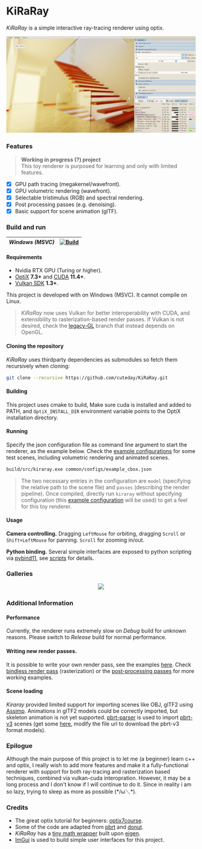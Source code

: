 # KiRaRay

*KiRaRay* is a simple interactive ray-tracing renderer using optix.

<p align=center>
<img src=common/demo/kirara.jpg width="800">

### Features

> __Working in progress (?) project__  
> This toy renderer is purposed for learning and only with limited features.

- [x] GPU path tracing (megakernel/wavefront).
- [x] GPU volumetric rendering (wavefront).
- [x] Selectable tristimulus (RGB) and spectral rendering. 
- [x] Post processing passes (e.g. denoising).
- [x] Basic support for scene animation (glTF).

### Build and run

| *Windows (MSVC)* | [![Build](https://github.com/cuteday/KiRaRay/actions/workflows/main.yml/badge.svg)](https://github.com/cuteday/KiRaRay/actions/workflows/main.yml) |
| --------- | ------------------------------------------------------------ |

#### Requirements

- Nvidia RTX GPU (Turing or higher).
- [OptiX](https://developer.nvidia.com/rtx/ray-tracing/optix) **7.3+** and [CUDA](https://developer.nvidia.com/cuda-toolkit) **11.4+**.
- [Vulkan SDK](https://vulkan.lunarg.com/) **1.3+**.

This project is developed with on Windows (MSVC). It cannot compile on Linux. 

> *KiRaRay* now uses Vulkan for better interoperability with CUDA, and extensibility to rasterization-based render passes. If Vulkan is not desired, check the [legacy-GL](https://github.com/cuteday/KiRaRay/tree/legacy-GL) branch that instead depends on OpenGL.

#### Cloning the repository

*KiRaRay* uses thirdparty dependencies as submodules so fetch them recursively when cloning:

~~~bash
git clone --recursive https://github.com/cuteday/KiRaRay.git
~~~

#### Building

This project uses cmake to build, Make sure cuda is installed and added to PATH, and `OptiX_INSTALL_DIR` environment variable points to the OptiX installation directory.

#### Running

Specify the json configuration file as command line argument to start the renderer, as the example below. Check the [example configurations](common/configs) for some test scenes, including volumetric rendering and animated scenes.

~~~bash
build/src/kiraray.exe common/configs/example_cbox.json
~~~

> The two necessary entries in the configuration are `model` (specifying the relative path to the scene file) and `passes` (describing the render pipeline). Once compiled, directly run `kiraray` without specifying configuration (this [example configuration](common/configs/example_cbox.json) will be used) to get a feel for this toy renderer.

</details>

#### Usage

**Camera controlling.** Dragging `LeftMouse` for orbiting, dragging `Scroll` or `Shift+LeftMouse` for panning. `Scroll` for zooming in/out.

**Python binding.** Several simple interfaces are exposed to python scripting via [pybind11](https://github.com/pybind/pybind11), see [scripts](common/scripts) for details.

### Galleries

<p align=center>
<img src=common/demo/gallery.png width="800">

### Additional Information

#### Performance

Currently, the renderer runs extremely slow on *Debug* build for unknown reasons. Please switch to *Release* build for normal performance.

#### Writing new render passes.

It is possible to write your own render pass, see the examples [here](src/misc/samples/). Check [bindless render pass](src/render/rasterize/) (rasterization) or the [post-processing passes](src/render/passes/) for more working examples.

#### Scene loading

*Kiraray* provided limited support for importing scenes like OBJ, glTF2 using [Assimp](https://github.com/assimp/assimp.git). Animations in glTF2 models could be correctly imported, but skeleton animation is not yet supported. [pbrt-parser](https://github.com/ingowald/pbrt-parser) is used to import [pbrt-v3](https://github.com/mmp/pbrt-v3/) scenes (get some [here](https://benedikt-bitterli.me/resources/), modify the file url to download the pbrt-v3 format models).

### Epilogue

Although the main purpose of this project is to let me (a beginner) learn c++ and optix, I really wish to add more features and make it a fully-functional renderer with support for both ray-tracing and rasterization based techniques, combined via vulkan-cuda interopration. However, it may be a long process and I don't know if I will continue to do it.  Since in reality i am so lazy, trying to sleep as more as possible (\*/ω＼\*).

### Credits
- The great optix tutorial for beginners: [optix7course](https://github.com/ingowald/optix7course).
- Some of the code are adapted from [pbrt](https://github.com/mmp/pbrt-v4) and [donut](https://github.com/NVIDIAGameWorks/donut). 
- *KiRaRay* has a [tiny math wrapper](https://github.com/cuteday/KiRaRay/tree/main/src/core/math) built upon [eigen](http://eigen.tuxfamily.org/).
- [ImGui](https://github.com/ocornut/imgui) is used to build simple user interfaces for this project. 
